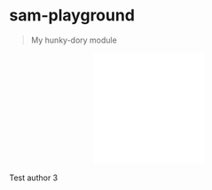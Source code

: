 # sam-playground

> My hunky-dory module

<div align="center">
	<img src="sb.svg" width="200" height="200">
</div>

Test author 3
